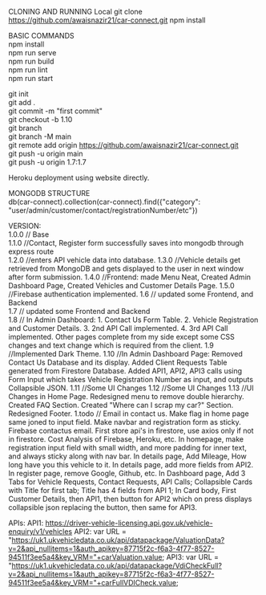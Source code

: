 CLONING AND RUNNING Local
git clone https://github.com/awaisnazir21/car-connect.git
npm install

BASIC COMMANDS  
npm install  
npm run serve  
npm run build  
npm run lint  
npm run start  

git init    
git add .  
git commit -m "first commit"   
git checkout -b 1.10  
git branch   
git branch -M main    
git remote add origin https://github.com/awaisnazir21/car-connect.git   
git push -u origin main  
git push -u origin 1.7:1.7  

Heroku deployment using website directly.  

MONGODB STRUCTURE  
db(car-connect).collection(car-connect).find({"category": "user/admin/customer/contact/registrationNumber/etc"})  

VERSION:  
1.0.0 // Base  
1.1.0 //Contact, Register form successfully saves into mongodb through express route  
1.2.0 //enters API vehicle data into database.
1.3.0 //Vehicle details get retrieved from MongoDB and gets displayed to the user in next window after form submission.
1.4.0 //Frontend: made Menu Neat, Created Admin Dashboard Page, Created Vehicles and Customer Details Page.
1.5.0 //Firebase authentication implemented.
1.6 // updated some Frontend, and Backend  
1.7 // updated some Frontend and Backend\
1.8 // In Admin Dashboard: 1. Contact Us Form Table. 2. Vehicle Registration and Customer Details. 3. 2nd API Call implemented. 4. 3rd API Call implemented. Other pages complete from my side except some CSS changes and text change which is required from the client.
1.9 //Implemented Dark Theme.
1.10 //In Admin Dashboard Page: Removed Contact Us Database and its display. Added Client Requests Table generated from Firestore Database. Added API1, API2, API3 calls using Form Input which takes Vehicle Registration Number as input, and outputs Collapsible JSON. 
1.11 //Some UI Changes
1.12 //Some UI Changes
1.13 //UI Changes in Home Page. Redesigned menu to remove double hierarchy. Created FAQ Section. Created "Where can I scrap my car?" Section. Redesigned Footer.
1.todo // Email in contact us. Make flag in home page same joned to input field. Make navbar and registration form as sticky. Firebase contactus email. First store api's in firestore, use axios only if not in firestore. Cost Analysis of Firebase, Heroku, etc. In homepage, make registration input field with small width, and more padding for inner text, and always sticky along with nav bar. In details page, Add Mileage, How long have you this vehicle to it. In details page, add more fields from API2. In register page, remove Google, Github, etc. In Dashboard page, Add 3 Tabs for Vehicle Requests, Contact Requests, API Calls; Collapsible Cards with Title for first tab; Title has 4 fields from API 1; In Card body, First Customer Details, then API1, then button for API2 which on press displays collapsible json replacing the button, then same for API3.

APIs:
API1: https://driver-vehicle-licensing.api.gov.uk/vehicle-enquiry/v1/vehicles
API2: var URL = "https://uk1.ukvehicledata.co.uk/api/datapackage/ValuationData?v=2&api_nullitems=1&auth_apikey=87715f2c-f6a3-4f77-8527-94511f3ee5a4&key_VRM="+carValuation.value;
API3: var URL = "https://uk1.ukvehicledata.co.uk/api/datapackage/VdiCheckFull?v=2&api_nullitems=1&auth_apikey=87715f2c-f6a3-4f77-8527-94511f3ee5a4&key_VRM="+carFullVDICheck.value;